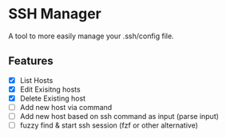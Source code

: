 # SSH Manager

A tool to more easily manage your .ssh/config file.

## Features
- [x] List Hosts
- [x] Edit Exisitng hosts
- [x] Delete Existing host
- [ ] Add new host via command
- [ ] Add new host based on ssh command as input (parse input)
- [ ] fuzzy find & start ssh session (fzf or other alternative)
